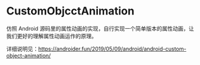 # CustomObjcctAnimation

仿照 Android 源码里的属性动画的实现，自行实现一个简单版本的属性动画，让我们更好的理解属性动画运作的原理。

详细说明见：https://androider.fun/2019/05/09/android/android-custom-object-animation/
